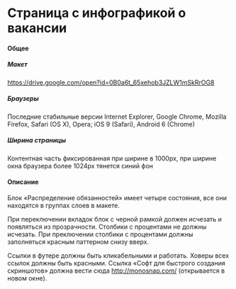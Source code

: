 Страница с инфографикой о вакансии
=======================

#### Общее

##### Макет

https://drive.google.com/open?id=0B0a6t_65xehob3JZLW1mSkRrOG8

##### Браузеры 

Последние стабильные версии Internet Explorer, Google Chrome, Mozilla Firefox, Safari (OS X), Opera; iOS 9 (Safari), Android 6 (Chrome)

##### Ширина страницы

Контентная часть фиксированная при ширине в 1000px, при ширине окна браузера более 1024px тянется синий фон
 
#### Описание

Блок «Распределение обязанностей» имеет четыре состояния, все они находятся в группах слоев в макете.

При переключении вкладок блок с черной рамкой должен исчезать и появляться из прозрачности. Столбики с процентами не должны исчезать. При преключении столбики с процентами должны заполняться красным паттерном снизу вверх.

Ссылки в футере должны быть кликабельными и работать. Ховеры всех ссылок должны быть красными. Ссылка «Софт для быстрого создания скриншотов» должна вести сюда http://monosnap.com/ (открывается в новом окне).
